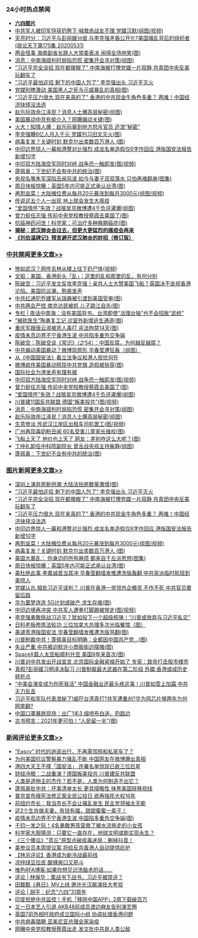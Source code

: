 <div class="catlist">
<h3>24小时热点禁闻</h3>
<ul>
<li><b><a href="64photo" target="_blank">六四图片</a></b></li>
<li><a href="https://github.com/fqnews/bnews/blob/master/cbnews/20200601/1337694.md">中共军人被印军俘获扔胯下 喊救命战友不理 党媒沉默(组图/视频)</a></li>
<li><a href="https://github.com/fqnews/bnews/blob/master/cbnews/20200601/1337593.md">天亮时分：习近平与彭丽媛分居,与李克强矛盾公开化?美国骚乱背后的组织者(政论天下第175集 20200531) </a></li>
<li><a href="https://github.com/fqnews/bnews/blob/master/cbnews/20200601/1337620.md">两会怪事 海南副省长辞人大常委表决 闹得全场哄笑(图)</a></li>
<li><a href="https://github.com/fqnews/bnews/blob/master/cbnews/20200601/1337848.md">消息：中南海错判时局陷恐慌 密集开会寻对策(组图)</a></li>
<li><a href="https://github.com/fqnews/bnews/blob/master/topimagenews/20200601/1337920.md">“习近平完全没招 现在都傻眼了” 中南海被打懵党媒一片寂静 共青团中央反美玩翻车了</a></li>
<li><a href="https://github.com/fqnews/bnews/blob/master/topimagenews/20200601/1337921.md">"习近平最怕这招 剩下的中国人包了" 李克强出头 习近平灭火</a></li>
<li><a href="https://github.com/fqnews/bnews/blob/master/cbnews/20200601/1337692.md">党媒别瞎激动 美国黑人之死与示威暴乱的真相(图)</a></li>
<li><a href="https://github.com/fqnews/bnews/blob/master/topimagenews/20200601/1337893.md">“习近平压力很大 现在来真的了" 香港的中共现金牛角色多重？ 两难！中国经济抉择没法选</a></li>
<li><a href="https://github.com/fqnews/bnews/blob/master/cbnews/20200601/1337847.md">赵乐际效命江泽民？消息人士爆高层秘密(组图)</a></li>
<li><a href="https://github.com/fqnews/bnews/blob/master/cnnews/20200601/1337612.md">美国暴动中共有偷介入？网曝煽动关键(图)</a></li>
<li><a href="https://github.com/fqnews/bnews/blob/master/comments/20200601/1337614.md">火大！知情人爆：赵乐际窜到地方怒斥官员 还泄“秘密”</a></li>
<li><a href="https://github.com/fqnews/bnews/blob/master/cbnews/20200601/1337687.md">李克强曝6亿人月入千元 党媒刊习旧文灭火(图)</a></li>
<li><a href="https://github.com/fqnews/bnews/blob/master/topimagenews/20200601/1337808.md">病毒复发？关键时刻 默克尔出卖数百万港人 (图)</a></li>
<li><a href="https://github.com/fqnews/bnews/blob/master/topimagenews/20200601/1337840.md">中印边界惊人一幕和港警对比强烈 成龙名单造假仅6字作回应 港版国安法报告新增10字</a></li>
<li><a href="https://github.com/fqnews/bnews/blob/master/cbnews/20200601/1337874.md">中印双方陆海空军同时对峙 战争恐一触即发(图/视频)</a></li>
<li><a href="https://github.com/fqnews/bnews/blob/master/cbnews/20200601/1337812.md">蓬佩奥：下世纪不会有中共的统治(图)</a></li>
<li><a href="https://github.com/fqnews/bnews/blob/master/yule/20200601/1337677.md">央视名嘴朱军深陷丑闻风波 如今与妻子双双落水 只怕再难翻身(图集)</a></li>
<li><a href="https://github.com/fqnews/bnews/blob/master/topimagenews/20200601/1337606.md">周日快报惊曝：英国5年内可能正式承认台湾(图)</a></li>
<li><a href="https://github.com/fqnews/bnews/blob/master/topimagenews/20200601/1337811.md">再割韭菜！大陆摊位费从每月20元暴涨到每月3000元(组图/视频)</a></li>
<li><a href="https://github.com/fqnews/bnews/blob/master/lifebaike/20200601/1337616.md">传说这五个人一出现 地上就会发生大瘟疫</a></li>
<li><a href="https://github.com/fqnews/bnews/blob/master/cbnews/20200601/1337863.md">“爱国情怀”失效？战狼吴京微博遭4千负评灌爆(组图)</a></li>
<li><a href="https://github.com/fqnews/bnews/blob/master/cbnews/20200601/1337873.md">曾力挺任志强 传前中央党校教授蔡霞去美国了(图)</a></li>
<li><a href="https://github.com/fqnews/bnews/blob/master/cnnews/20200601/1337833.md">抗癌神药问世！科学家：可治疗多种晚期癌症(图)</a></li>
<li><b><a href="https://github.com/fqnews/bnews/blob/master/comments/20200211/1275071.md" target="_blank">揭秘：武汉肺炎会过去，但更大更猛烈的瘟疫会再来</a></b></li>
<li><b><a href="https://github.com/fqnews/bnews/blob/master/comments/20200207/1272816.md" target="_blank">《刘伯温碑记》预言避开武汉肺炎的妙招（修订版）</a></b></li>
</ul>
</div>

<div class="catlist">
<h3><a href="https://github.com/fqnews/bnews/blob/master/cbnews/" target="_blank">中共禁闻</a><span><a href="https://github.com/fqnews/bnews/blob/master/cbnews/" target="_blank" rel="nofollow">更多文章>></a></span></h3>
<ul>
<li><a href="https://github.com/fqnews/bnews/blob/master/cbnews/20200602/1338128.md" target="_blank">惨如武汉？网传吉林从楼上往下扔尸体(视频)</a></li>
<li><a href="https://github.com/fqnews/bnews/blob/master/cbnews/20200602/1338124.md" target="_blank">文昭：美国、香港街头「乱」；这里的乱和那里的乱，有何分别</a></li>
<li><a href="https://github.com/fqnews/bnews/blob/master/cbnews/20200602/1338118.md" target="_blank">陈破空：习近平发文反攻李克强！亲共人士大赞美国飞船？英国决不坐视香港沦陷。美国抗议潮，胞弟发声</a></li>
<li><a href="https://github.com/fqnews/bnews/blob/master/cbnews/20200602/1338111.md" target="_blank">中共红通犯乔建军从瑞典被引渡到美国受审(图)</a></li>
<li><a href="https://github.com/fqnews/bnews/blob/master/cbnews/20200602/1338110.md" target="_blank">中共两会严控 南京访民被抓 儿子跳江自杀(图)</a></li>
<li><a href="https://github.com/fqnews/bnews/blob/master/cbnews/20200602/1338099.md" target="_blank">专栏 | 夜话中南海：没有美国背书，台湾即使“法理台独”也不会招致“武统”</a></li>
<li><a href="https://github.com/fqnews/bnews/blob/master/cbnews/20200602/1338096.md" target="_blank">“被砍医生”陶勇复工记 诊室外新增逃生通道(图)</a></li>
<li><a href="https://github.com/fqnews/bnews/blob/master/cbnews/20200602/1338090.md" target="_blank">重庆军嫂唐云淑被恶人毒打 非法拘禁14天(图)</a></li>
<li><a href="https://github.com/fqnews/bnews/blob/master/cbnews/20200602/1338032.md" target="_blank">疫情未息边界不宁香港生波 中共陷多重外交争端</a></li>
<li><a href="https://github.com/fqnews/bnews/blob/master/cbnews/20200602/1338017.md" target="_blank">陈破空：陈破空谈《常识》（之54）：中国反腐，为何越反越腐？</a></li>
<li><a href="https://github.com/fqnews/bnews/blob/master/cbnews/20200601/1337941.md" target="_blank">中共煽动美国暴动？微博现原形 华春莹遭狂轰（组图）</a></li>
<li><a href="https://github.com/fqnews/bnews/blob/master/cbnews/20200601/1337931.md" target="_blank">从《中国国安法》看立法争议和港人担忧何在</a></li>
<li><a href="https://github.com/fqnews/bnews/blob/master/cbnews/20200601/1337928.md" target="_blank">微博疯传美国暴动照现中共党旗 造假被拆穿(图)</a></li>
<li><a href="https://github.com/fqnews/bnews/blob/master/cbnews/20200601/1337919.md" target="_blank">国际社会为港发声有理有据</a></li>
<li><a href="https://github.com/fqnews/bnews/blob/master/cbnews/20200601/1337874.md" target="_blank">中印双方陆海空军同时对峙 战争恐一触即发(图/视频)</a></li>
<li><a href="https://github.com/fqnews/bnews/blob/master/cbnews/20200601/1337873.md" target="_blank">曾力挺任志强 传前中央党校教授蔡霞去美国了(图)</a></li>
<li><a href="https://github.com/fqnews/bnews/blob/master/cbnews/20200601/1337863.md" target="_blank">“爱国情怀”失效？战狼吴京微博遭4千负评灌爆(组图)</a></li>
<li><a href="https://github.com/fqnews/bnews/blob/master/cbnews/20200601/1337856.md" target="_blank">川普建11国反共联盟 德国“叛美投共”(图/视频)</a></li>
<li><a href="https://github.com/fqnews/bnews/blob/master/cbnews/20200601/1337848.md" target="_blank">消息：中南海错判时局陷恐慌 密集开会寻对策(组图)</a></li>
<li><a href="https://github.com/fqnews/bnews/blob/master/cbnews/20200601/1337847.md" target="_blank">赵乐际效命江泽民？消息人士爆高层秘密(组图)</a></li>
<li><a href="https://github.com/fqnews/bnews/blob/master/cbnews/20200601/1337841.md" target="_blank">生意惨淡 传武汉江岸区出租车司机罢工(图/视频)</a></li>
<li><a href="https://github.com/fqnews/bnews/blob/master/cbnews/20200601/1337838.md" target="_blank">广州再现毒奶粉丑闻 60名受害儿童家长维权(图)</a></li>
<li><a href="https://github.com/fqnews/bnews/blob/master/cbnews/20200601/1337828.md" target="_blank">飞船上天了 地价也上天了 网友：差别咋这么大呢？(图)</a></li>
<li><a href="https://github.com/fqnews/bnews/blob/master/cbnews/20200601/1337813.md" target="_blank">丁仲礼卸任中科院副院长 曾舌战央视主持柴静(组图)</a></li>
<li><a href="https://github.com/fqnews/bnews/blob/master/cbnews/20200601/1337812.md" target="_blank">蓬佩奥：下世纪不会有中共的统治(图)</a></li>

</ul>
</div>
<div class="catlist">
<h3><a href="https://github.com/fqnews/bnews/blob/master/topimagenews/" target="_blank">图片新闻</a><span><a href="https://github.com/fqnews/bnews/blob/master/topimagenews/" target="_blank" rel="nofollow">更多文章>></a></span></h3>
<ul>
<li><a href="https://github.com/fqnews/bnews/blob/master/topimagenews/20200602/1338127.md" target="_blank">深圳上演弃房断供潮 大陆法拍房数量激增(图)</a></li>
<li><a href="https://github.com/fqnews/bnews/blob/master/topimagenews/20200601/1337921.md" target="_blank">&#8220;习近平最怕这招 剩下的中国人包了&#8221; 李克强出头 习近平灭火</a></li>
<li><a href="https://github.com/fqnews/bnews/blob/master/topimagenews/20200601/1337920.md" target="_blank">“习近平完全没招 现在都傻眼了” 中南海被打懵党媒一片寂静 共青团中央反美玩翻车了</a></li>
<li><a href="https://github.com/fqnews/bnews/blob/master/topimagenews/20200601/1337893.md" target="_blank">“习近平压力很大 现在来真的了&#8221; 香港的中共现金牛角色多重？ 两难！中国经济抉择没法选</a></li>
<li><a href="https://github.com/fqnews/bnews/blob/master/topimagenews/20200601/1337840.md" target="_blank">中印边界惊人一幕和港警对比强烈 成龙名单造假仅6字作回应 港版国安法报告新增10字</a></li>
<li><a href="https://github.com/fqnews/bnews/blob/master/topimagenews/20200601/1337811.md" target="_blank">再割韭菜！大陆摊位费从每月20元暴涨到每月3000元(组图/视频)</a></li>
<li><a href="https://github.com/fqnews/bnews/blob/master/topimagenews/20200601/1337808.md" target="_blank">病毒复发？关键时刻 默克尔出卖数百万港人 (图)</a></li>
<li><a href="https://github.com/fqnews/bnews/blob/master/topimagenews/20200601/1337752.md" target="_blank">美国大暴乱： 你身边的所有麻烦 都来自于左派思想(图集)</a></li>
<li><a href="https://github.com/fqnews/bnews/blob/master/topimagenews/20200601/1337606.md" target="_blank">周日快报惊曝：英国5年内可能正式承认台湾(图)</a></li>
<li><a href="https://github.com/fqnews/bnews/blob/master/topimagenews/20200531/1337513.md" target="_blank">美杜绝此事 李嘉诚首当其冲 华春莹翻墙发推遭洗版轰翻 中共突派临时航班到美捞人</a></li>
<li><a href="https://github.com/fqnews/bnews/blob/master/topimagenews/20200531/1337471.md" target="_blank">党媒认怂 暗批习近平误判？ 川普在香港一举领外企撤资 不作不死 中共官员要留后路</a></li>
<li><a href="https://github.com/fqnews/bnews/blob/master/topimagenews/20200531/1337458.md" target="_blank">华为噩梦连连 5G计划或破产 求生存难(图)</a></li>
<li><a href="https://github.com/fqnews/bnews/blob/master/topimagenews/20200531/1337457.md" target="_blank">中印边境再冲突 中共军人遭拳打脚踢被带走(图/视频)</a></li>
<li><a href="https://github.com/fqnews/bnews/blob/master/topimagenews/20200531/1337393.md" target="_blank">李克强勇敢挑战习近平？犹如投下一个超级核弹！“川普或放弃与习近平私交”</a></li>
<li><a href="https://github.com/fqnews/bnews/blob/master/comments/20200531/1337359.md" target="_blank">日料老板修炼法轮功 三位加拿大总理多次光临餐馆（图）</a></li>
<li><a href="https://github.com/fqnews/bnews/blob/master/topimagenews/20200531/1337292.md" target="_blank">美谴责港版国安法 华春莹翻墙发推遭洗版骂翻(图)</a></li>
<li><a href="https://github.com/fqnews/bnews/blob/master/topimagenews/20200531/1337255.md" target="_blank">川普制裁中共！蓬佩奥目标明确：全都因中国共产党&#8230;(图)</a></li>
<li><a href="https://github.com/fqnews/bnews/blob/master/topimagenews/20200531/1337218.md" target="_blank">失业严重 中共被迫默许小商贩街边摆摊(图)</a></li>
<li><a href="https://github.com/fqnews/bnews/blob/master/topimagenews/20200531/1337132.md" target="_blank">SpaceX载人太空船顺利升空 美国9年来首次(图)</a></li>
<li><a href="https://github.com/fqnews/bnews/blob/master/topimagenews/20200530/1337051.md" target="_blank">川普对中共发出开战宣言 北京国际金融紧缩开始了 专家：致命打击股市楼市</a></li>
<li><a href="https://github.com/fqnews/bnews/blob/master/topimagenews/20200530/1337026.md" target="_blank">真假?彭丽媛习明泽决裂习 川普制裁最大武器在第二阶段 外媒:香港或成历史转折点</a></li>
<li><a href="https://github.com/fqnews/bnews/blob/master/topimagenews/20200530/1337000.md" target="_blank">“中美会演变成为你死我活” 中国金融业还最头疼这事！川普如雪上加霜 中共无力反击</a></li>
<li><a href="https://github.com/fqnews/bnews/blob/master/topimagenews/20200530/1336999.md" target="_blank">习近平和军队代表泄秘了!威吓台湾真打?共军遭重创?华为囤芯片够两年为何网笑翻?</a></li>
<li><a href="https://github.com/fqnews/bnews/blob/master/topimagenews/20200530/1336948.md" target="_blank">中国口罩暴跌现场：出厂1毛3 熔喷布白送、扔路边</a></li>
<li><a href="https://github.com/fqnews/bnews/blob/master/topimagenews/20200530/1336912.md" target="_blank">古书预言：2021年更可怕！“人民留一半”(图)</a></li>

</ul>
</div>
<div class="catlist">
<h3><a href="https://github.com/fqnews/bnews/blob/master/comments/" target="_blank">新闻评论</a><span><a href="https://github.com/fqnews/bnews/blob/master/comments/" target="_blank" rel="nofollow">更多文章>></a></span></h3>
<ul>
<li><a href="https://github.com/fqnews/bnews/blob/master/comments/20200602/1338107.md" target="_blank">“Eascy” 时代的逍遥出行，不再需驾照和私家车了？</a></li>
<li><a href="https://github.com/fqnews/bnews/blob/master/comments/20200602/1338103.md" target="_blank">为何美国抗议警察暴力骚乱不断  中国网友在微博爆出真相</a></li>
<li><a href="https://github.com/fqnews/bnews/blob/master/comments/20200602/1338102.md" target="_blank">港四大天王不撑「国安法」  连署名单惊现已故三位巨星</a></li>
<li><a href="https://github.com/fqnews/bnews/blob/master/comments/20200602/1338098.md" target="_blank">财经冷眼：二战重演？德国叛美投共 川普建反共联盟</a></li>
<li><a href="https://github.com/fqnews/bnews/blob/master/comments/20200602/1338095.md" target="_blank">人类是造物主的杰作？若不是，人类为何制造不出它？</a></li>
<li><a href="https://github.com/fqnews/bnews/blob/master/comments/20200602/1338085.md" target="_blank">蓬佩奥批中共：坏事清单太长 更具侵略性 抹黑美国转移视线</a></li>
<li><a href="https://github.com/fqnews/bnews/blob/master/comments/20200602/1338079.md" target="_blank">普京宣布俄宪法修正案全民公投日    欲再独揽大权16年</a></li>
<li><a href="https://github.com/fqnews/bnews/blob/master/comments/20200602/1338056.md" target="_blank">前纽约市长：我当市长不会让骚乱发生 民主党领袖太无能</a></li>
<li><a href="https://github.com/fqnews/bnews/blob/master/comments/20200602/1338048.md" target="_blank">这2个生肖做夫妻，有钱有福，甜甜蜜蜜一辈子！</a></li>
<li><a href="https://github.com/fqnews/bnews/blob/master/comments/20200602/1338043.md" target="_blank">疫情未息边界不宁香港生波 中国陷多重外交争端(图)</a></li>
<li><a href="https://github.com/fqnews/bnews/blob/master/comments/20200602/1338040.md" target="_blank">千钧一发之际！4名勇敢男孩营救了被水流拖走的小女孩</a></li>
<li><a href="https://github.com/fqnews/bnews/blob/master/comments/20200602/1338030.md" target="_blank">科学家大胆猜测：只要它一直存在，地球文明或能实现永生？</a></li>
<li><a href="https://github.com/fqnews/bnews/blob/master/comments/20200602/1338029.md" target="_blank">《三个傻瓜》&quot;蓝丘&quot;原型点破疫毒迷局：删掉抖音！</a></li>
<li><a href="https://github.com/fqnews/bnews/blob/master/comments/20200602/1338016.md" target="_blank">美参议员本周提议案 将给反共香港人自动提供庇护</a></li>
<li><a href="https://github.com/fqnews/bnews/blob/master/comments/20200601/1337989.md" target="_blank">【林忌评论】香港成为新冷战最前线</a></li>
<li><a href="https://github.com/fqnews/bnews/blob/master/comments/20200601/1337987.md" target="_blank">凉拌绿豆拉皮 酸辣爽口又筋斗</a></li>
<li><a href="https://github.com/fqnews/bnews/blob/master/comments/20200601/1337984.md" target="_blank">唯色RFA博客:如果你想见识洗脑术的话……</a></li>
<li><a href="https://github.com/fqnews/bnews/blob/master/comments/20200601/1337983.md" target="_blank">评论 | 林保华：栗战书下战书，习近平被禁评？</a></li>
<li><a href="https://github.com/fqnews/bnews/blob/master/comments/20200601/1337952.md" target="_blank">田馥甄《悬日》MV上线  邀许光汉飙演技大考验</a></li>
<li><a href="https://github.com/fqnews/bnews/blob/master/comments/20200601/1337917.md" target="_blank">评论 | 胡平：纪念“六四”31周年</a></li>
<li><a href="https://github.com/fqnews/bnews/blob/master/comments/20200601/1337908.md" target="_blank">印度拒绝中共监控！手机「移除中国APP」2周下载破百万</a></li>
<li><a href="https://github.com/fqnews/bnews/blob/master/comments/20200601/1337895.md" target="_blank">又一日本艺人引退 AKB48前成员渡边麻友告别演艺圈</a></li>
<li><a href="https://github.com/fqnews/bnews/blob/master/comments/20200601/1337880.md" target="_blank">英国7前外相吁政府成立国际小组 协调处理香港问题</a></li>
<li><a href="https://github.com/fqnews/bnews/blob/master/comments/20200601/1337868.md" target="_blank">中共病毒猖獗 亚美尼亚总理全家染疫</a></li>
<li><a href="https://github.com/fqnews/bnews/blob/master/comments/20200601/1337844.md" target="_blank">网曝中央党校教授蔡霞出走 发文批中共是人类公敌</a></li>

</ul>
</div>